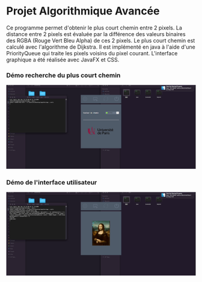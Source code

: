 # Projet Algorithmique Avancée
Ce programme permet d'obtenir le plus court chemin entre 2 pixels. La distance entre 2 pixels est évaluée par la différence des valeurs binaires des RGBA (Rouge Vert Bleu Alpha) de ces 2 pixels. Le plus court chemin est calculé avec l'algorithme de Dijkstra. Il est implémenté en java à l'aide d'une PriorityQueue qui traite les pixels voisins du pixel courant. L'interface graphique a été réalisée avec JavaFX et CSS. 

### Démo recherche du plus court chemin 
![](Demos/TestAlgo.gif) 

### Démo de l'interface utilisateur 
![](Demos/TestExceptions.gif) 

